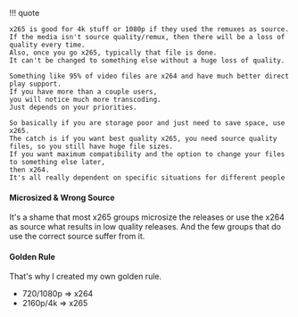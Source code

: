 !!! quote

    x265 is good for 4k stuff or 1080p if they used the remuxes as source.
    If the media isn't source quality/remux, then there will be a loss of quality every time.
    Also, once you go x265, typically that file is done.
    It can't be changed to something else without a huge loss of quality.

    Something like 95% of video files are x264 and have much better direct play support.
    If you have more than a couple users,
    you will notice much more transcoding.
    Just depends on your priorities.

    So basically if you are storage poor and just need to save space, use x265.
    The catch is if you want best quality x265, you need source quality files, so you still have huge file sizes.
    If you want maximum compatibility and the option to change your files to something else later,
    then x264.
    It's all really dependent on specific situations for different people

#### Microsized & Wrong Source

It's a shame that most x265 groups microsize the releases or use the x264 as source what results in low quality releases. And the few groups that do use the correct source suffer from it.

#### Golden Rule

That's why I created my own golden rule.

- 720/1080p => x264
- 2160p/4k => x265
